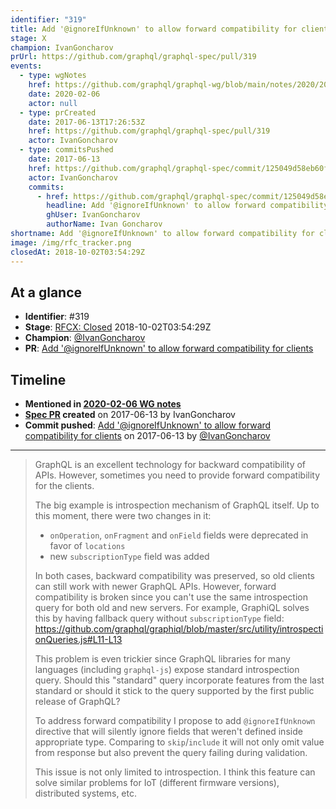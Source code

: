 ```yaml
---
identifier: "319"
title: Add '@ignoreIfUnknown' to allow forward compatibility for clients
stage: X
champion: IvanGoncharov
prUrl: https://github.com/graphql/graphql-spec/pull/319
events:
  - type: wgNotes
    href: https://github.com/graphql/graphql-wg/blob/main/notes/2020/2020-02-06.md
    date: 2020-02-06
    actor: null
  - type: prCreated
    date: 2017-06-13T17:26:53Z
    href: https://github.com/graphql/graphql-spec/pull/319
    actor: IvanGoncharov
  - type: commitsPushed
    date: 2017-06-13
    href: https://github.com/graphql/graphql-spec/commit/125049d58eb60f6aadb6be7d9d14217611b1b306
    actor: IvanGoncharov
    commits:
      - href: https://github.com/graphql/graphql-spec/commit/125049d58eb60f6aadb6be7d9d14217611b1b306
        headline: Add '@ignoreIfUnknown' to allow forward compatibility for clients
        ghUser: IvanGoncharov
        authorName: Ivan Goncharov
shortname: Add '@ignoreIfUnknown' to allow forward compatibility for clients
image: /img/rfc_tracker.png
closedAt: 2018-10-02T03:54:29Z
---
```


## At a glance

- **Identifier**: #319
- **Stage**: [RFCX: Closed](https://github.com/graphql/graphql-spec/blob/main/CONTRIBUTING.md#stage-x-rejected) 2018-10-02T03:54:29Z
- **Champion**: [@IvanGoncharov](https://github.com/IvanGoncharov)
- **PR**: [Add '@ignoreIfUnknown' to allow forward compatibility for clients](https://github.com/graphql/graphql-spec/pull/319)

<!-- BEGIN_CUSTOM_TEXT -->



<!-- END_CUSTOM_TEXT -->

## Timeline

- **Mentioned in [2020-02-06 WG notes](https://github.com/graphql/graphql-wg/blob/main/notes/2020/2020-02-06.md)**
- **[Spec PR](https://github.com/graphql/graphql-spec/pull/319) created** on 2017-06-13 by IvanGoncharov
- **Commit pushed**: [Add '@ignoreIfUnknown' to allow forward compatibility for clients](https://github.com/graphql/graphql-spec/commit/125049d58eb60f6aadb6be7d9d14217611b1b306) on 2017-06-13 by [@IvanGoncharov](https://github.com/IvanGoncharov)

<!-- VERBATIM -->

---

> GraphQL is an excellent technology for backward compatibility of APIs. However, sometimes you need to provide forward compatibility for the clients. 
> 
> The big example is introspection mechanism of GraphQL itself. Up to this moment, there were two changes in it:
>   - `onOperation`, `onFragment` and `onField` fields were deprecated in favor of `locations`
>   - new `subscriptionType` field was added
> 
> In both cases, backward compatibility was preserved, so old clients can still work with newer GraphQL APIs. However, forward compatibility is broken since you can't use the same introspection query for both old and new servers. For example, GraphiQL solves this by having fallback query without `subscriptionType` field: 
> https://github.com/graphql/graphiql/blob/master/src/utility/introspectionQueries.js#L11-L13
> 
> This problem is even trickier since GraphQL libraries for many languages (including `graphql-js`) expose standard introspection query. Should this "standard" query incorporate features from the last standard or should it stick to the query supported by the first public release of GraphQL?
> 
> To address forward compatibility I propose to add `@ignoreIfUnknown` directive that will silently ignore fields that weren't defined inside appropriate type. Comparing to `skip`/`include` it will not only omit value from response but also prevent the query failing during validation.
> 
> This issue is not only limited to introspection. I think this feature can solve similar problems for IoT (different firmware versions), distributed systems, etc.
